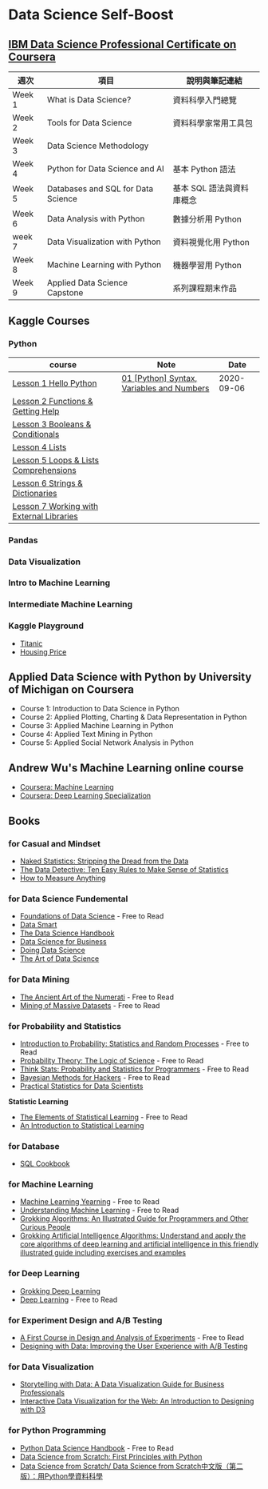 # Data Science Self-Boost

## [IBM Data Science Professional Certificate on Coursera](https://www.coursera.org/professional-certificates/ibm-data-science)

| 週次 | 項目 | 說明與筆記連結 |
| --- | --- | ------------ |
| Week 1 | What is Data Science? | 資料科學入門總覽 |
| Week 2 | Tools for Data Science | 資料科學家常用工具包 |
| Week 3 | Data Science Methodology | |
| Week 4 | Python for Data Science and AI | 基本 Python 語法 |
| Week 5 | Databases and SQL for Data Science | 基本 SQL 語法與資料庫概念 |
| Week 6 | Data Analysis with Python | 數據分析用 Python |
| week 7 | Data Visualization with Python | 資料視覺化用 Python |
| Week 8 | Machine Learning with Python | 機器學習用 Python |
| Week 9 | Applied Data Science Capstone | 系列課程期末作品 

## Kaggle Courses

### Python

| course | Note | Date |
| ----- | ----- | ----- |
| [Lesson 1 Hello Python](https://www.kaggle.com/colinmorris/hello-python) | [01 [Python] Syntax, Variables and Numbers](https://github.com/laiyenju/data-science-selfboost/blob/master/01-python-syntax-variable.md) | 2020-09-06 |
| [Lesson 2 Functions & Getting Help](https://www.kaggle.com/colinmorris/functions-and-getting-help) |  |  |
| [Lesson 3 Booleans & Conditionals](https://www.kaggle.com/colinmorris/booleans-and-conditionals) |  |  |
| [Lesson 4 Lists](https://www.kaggle.com/colinmorris/lists) |  |  |
| [Lesson 5 Loops & Lists Comprehensions](https://www.kaggle.com/colinmorris/loops-and-list-comprehensions) |  |  |
| [Lesson 6 Strings & Dictionaries](https://www.kaggle.com/colinmorris/strings-and-dictionaries) |  |  |
| [Lesson 7 Working with External Libraries](https://www.kaggle.com/colinmorris/working-with-external-libraries) |  |  |


### Pandas

### Data Visualization

### Intro to Machine Learning

### Intermediate Machine Learning

### Kaggle Playground

- [Titanic](https://www.kaggle.com/c/titanic)
- [Housing Price](https://www.kaggle.com/c/home-data-for-ml-course)

## Applied Data Science with Python by University of Michigan on Coursera

- Course 1: Introduction to Data Science in Python
- Course 2: Applied Plotting, Charting & Data Representation in Python
- Course 3: Applied Machine Learning in Python
- Course 4: Applied Text Mining in Python
- Course 5: Applied Social Network Analysis in Python

## Andrew Wu's Machine Learning online course

- [Coursera: Machine Learning](https://www.coursera.org/learn/machine-learning)
- [Coursera: Deep Learning Specialization](https://www.deeplearning.ai/deep-learning-specialization/)

## Books

### for Casual and Mindset

- [Naked Statistics: Stripping the Dread from the Data](https://www.amazon.com/Naked-Statistics-Stripping-Dread-Data/dp/039334777X/ref=pd_sim_6?pd_rd_w=V66XA&pf_rd_p=dc435707-6f1f-492e-b80d-8408db56abc9&pf_rd_r=HTJE6EBBD07PT9698WP5&pd_rd_r=3801ed2a-36fa-42bb-bf76-702cf5d948e1&pd_rd_wg=IML1T&pd_rd_i=039334777X&psc=1)
- [The Data Detective: Ten Easy Rules to Make Sense of Statistics](https://www.amazon.com/Data-Detective-Rules-Sense-Statistics/dp/0593084594/ref=pd_sim_23?pd_rd_w=V66XA&pf_rd_p=dc435707-6f1f-492e-b80d-8408db56abc9&pf_rd_r=HTJE6EBBD07PT9698WP5&pd_rd_r=3801ed2a-36fa-42bb-bf76-702cf5d948e1&pd_rd_wg=IML1T&pd_rd_i=0593084594&psc=1)
- [How to Measure Anything](https://www.howtomeasureanything.com/)

### for Data Science Fundemental

- [Foundations of Data Science](https://www.cs.cornell.edu/jeh/book.pdf) - Free to Read
- [Data Smart](https://www.amazon.com/Data-Smart-Science-Transform-Information/dp/111866146X)
- [The Data Science Handbook](https://www.thedatasciencehandbook.com/)
- [Data Science for Business](https://www.amazon.com/Data-Science-Business-Data-Analytic-Thinking-ebook/dp/B00E6EQ3X4)
- [Doing Data Science](https://www.amazon.com/Doing-Data-Science-Straight-Frontline-ebook/dp/B00FRSNHDC/ref=sr_1_1?dchild=1&keywords=Doing+Data+Science&qid=1617628039&s=digital-text&sr=1-1)
- [The Art of Data Science](https://www.amazon.com/Art-Data-Science-Roger-Peng/dp/1365061469/ref=sr_1_1?dchild=1&keywords=the+art+of+data+science+roger+peng&qid=1617628097&s=digital-text&sr=1-1)

### for Data Mining

- [The Ancient Art of the Numerati](http://guidetodatamining.com/) - Free to Read
- [Mining of Massive Datasets](http://www.mmds.org/) - Free to Read

### for Probability and Statistics

- [Introduction to Probability: Statistics and Random Processes](https://www.probabilitycourse.com/) - Free to Read
- [Probability Theory: The Logic of Science](https://bayes.wustl.edu/etj/prob/book.pdf) - Free to Read
- [Think Stats: Probability and Statistics for Programmers](https://greenteapress.com/thinkstats/) - Free to Read
- [Bayesian Methods for Hackers](https://github.com/CamDavidsonPilon/Probabilistic-Programming-and-Bayesian-Methods-for-Hackers) - Free to Read
- [Practical Statistics for Data Scientists](https://www.amazon.com/_/dp/1491952962?tag=oreilly20-20)

**Statistic Learning**

- [The Elements of Statistical Learning](https://web.stanford.edu/~hastie/ElemStatLearn/) - Free to Read
- [An Introduction to Statistical Learning](https://www.amazon.com/Introduction-Statistical-Learning-Applications-Statistics/dp/1461471370)

### for Database

- [SQL Cookbook](https://www.amazon.com/SQL-Cookbook-Solutions-Techniques-Developers-ebook/dp/B0026OR3KI)

### for Machine Learning

- [Machine Learning Yearning](https://github.com/ajaymache/machine-learning-yearning) - Free to Read
- [Understanding Machine Learning](https://www.cs.huji.ac.il/~shais/UnderstandingMachineLearning/#:~:text=About,%2C%20with%20far%2Dreaching%20applications.&text=The%20book%20provides%20a%20theoretical,these%20principles%20into%20practical%20algorithms.) - Free to Read
- [Grokking Algorithms: An Illustrated Guide for Programmers and Other Curious People](https://www.amazon.com/Grokking-Algorithms-illustrated-programmers-curious/dp/1617292230/ref=pd_sim_1?pd_rd_w=vHfYH&pf_rd_p=dc435707-6f1f-492e-b80d-8408db56abc9&pf_rd_r=1ZSYTW2FFRMXNVE6BFWD&pd_rd_r=97c925cf-4b7b-402b-9835-d62795d585c8&pd_rd_wg=8xO8m&pd_rd_i=1617292230&psc=1)
- [Grokking Artificial Intelligence Algorithms: Understand and apply the core algorithms of deep learning and artificial intelligence in this friendly illustrated guide including exercises and examples](https://www.amazon.com/Grokking-Artificial-Intelligence-Algorithms-Hurbans/dp/161729618X/ref=pd_sim_2?pd_rd_w=vHfYH&pf_rd_p=dc435707-6f1f-492e-b80d-8408db56abc9&pf_rd_r=1ZSYTW2FFRMXNVE6BFWD&pd_rd_r=97c925cf-4b7b-402b-9835-d62795d585c8&pd_rd_wg=8xO8m&pd_rd_i=161729618X&psc=1)

### for Deep Learning

- [Grokking Deep Learning](https://www.amazon.com/Grokking-Deep-Learning-Andrew-Trask/dp/1617293709)
- [Deep Learning](https://www.deeplearningbook.org/) - Free to Read

### for Experiment Design and A/B Testing

- [A First Course in Design and Analysis of Experiments](http://users.stat.umn.edu/~gary/Book.html) - Free to Read
- [Designing with Data: Improving the User Experience with A/B Testing](https://www.amazon.com/Designing-Data-Improving-Experience-Testing/dp/1449334830)

### for Data Visualization

- [Storytelling with Data: A Data Visualization Guide for Business Professionals](https://www.amazon.com/Storytelling-Data-Visualization-Business-Professionals/dp/1119002257/ref=pd_sim_16?pd_rd_w=V66XA&pf_rd_p=dc435707-6f1f-492e-b80d-8408db56abc9&pf_rd_r=HTJE6EBBD07PT9698WP5&pd_rd_r=3801ed2a-36fa-42bb-bf76-702cf5d948e1&pd_rd_wg=IML1T&pd_rd_i=1119002257&psc=1)
- [Interactive Data Visualization for the Web: An Introduction to Designing with D3](https://www.amazon.com/Interactive-Data-Visualization-Web-Introduction/dp/1449339735)

### for Python Programming

- [Python Data Science Handbook](https://jakevdp.github.io/PythonDataScienceHandbook/) - Free to Read
- [Data Science from Scratch: First Principles with Python](https://www.amazon.com/Data-Science-Scratch-Principles-Python/dp/149190142X)
- [Data Science from Scratch/ Data Science from Scratch中文版（第二版）：用Python學資料科學](https://www.tenlong.com.tw/products/9789865023195?list_name=srh)


